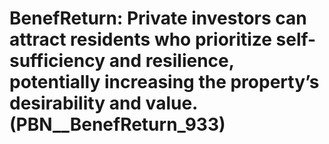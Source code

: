 # BenefReturn: __Private investors can attract residents who prioritize self-sufficiency and resilience, potentially increasing the property’s desirability and value.__ (PBN__BenefReturn_933)

